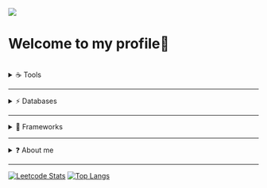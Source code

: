 ![](https://i.pinimg.com/originals/24/2e/37/242e379f970c22bf30e1689290627058.gif)
 # Welcome to my profile👋
  <br />
  
<!-- https://art.pixilart.com/cb97514d85c12ba.gif -->

<details>
  <summary>☕ Tools</summary>
  <br />
  
  &nbsp;&nbsp;&nbsp;&nbsp;![Java](https://img.shields.io/badge/java-%23ED8B00.svg?style=for-the-badge&logo=java&logoColor=white) &nbsp;&nbsp; ![JavaScript](https://img.shields.io/badge/javascript-%23323330.svg?style=for-the-badge&logo=javascript&logoColor=%23F7DF1E) &nbsp;&nbsp;![HTML5](https://img.shields.io/badge/html5-%23E34F26.svg?style=for-the-badge&logo=html5&logoColor=white) &nbsp;&nbsp;![CSS3](https://img.shields.io/badge/css3-%231572B6.svg?style=for-the-badge&logo=css3&logoColor=white) &nbsp;&nbsp;![Apache Groovy](https://img.shields.io/badge/Apache%20Groovy-4298B8.svg?style=for-the-badge&logo=Apache+Groovy&logoColor=white)
</details>

--- 

<details>
  <summary>⚡ Databases</summary>
  <br />
 
 &nbsp;&nbsp;&nbsp;&nbsp;![MySQL](https://img.shields.io/badge/mysql-%2300f.svg?style=for-the-badge&logo=mysql&logoColor=white)
</details>

---

<details>
  <summary>🔨 Frameworks</summary>
  <br />
 
 &nbsp;&nbsp;&nbsp;&nbsp;![React](https://img.shields.io/badge/react-%2320232a.svg?style=for-the-badge&logo=react&logoColor=%2361DAFB)
</details>

---

<details>
  <summary>❓ About me</summary>
  <br />
 
 <p>
  I'm a freelance full-stack developer based in Spain. I primarily work with Java, Javascript, Groovy, HTML, CSS, SQL and others daily. But I have experience with       languages like Typescript, PHP, Python and NoSQL databases like MongoDB. I also do work and have knowledge of agile methodologies like Scrum.

  Currently, I'm getting more involved in the development of plugins for Atlassian products, mostly Jira and Confluence, both server and cloud. Besides, I like            spending some time working on my projects, learning new technologies or improving my skills.
 </p>

</details>

---


[![Leetcode Stats](https://leetcard.jacoblin.cool/jaxp42?ext=heatmap)](https://leetcode.com/jaxp42)                                   [![Top Langs](https://github-readme-stats.vercel.app/api/top-langs/?username=jaxp42&layout=compact&theme=synthwave)](https://github.com/jaxp42/github-readme-stats) 

